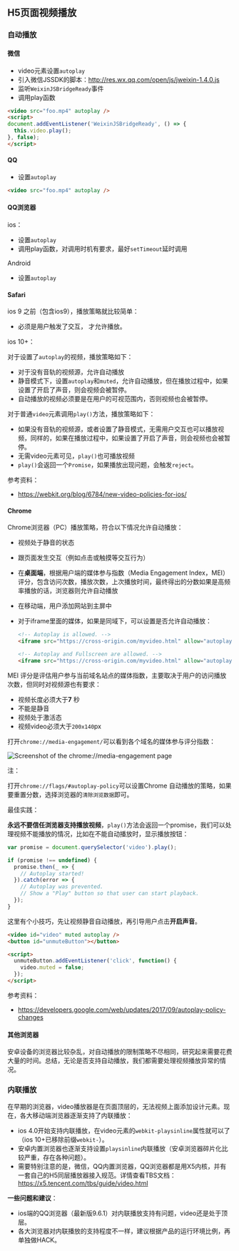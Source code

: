 ## H5页面视频播放

### 自动播放

#### 微信

- video元素设置`autoplay`
- 引入微信JSSDK的脚本：http://res.wx.qq.com/open/js/jweixin-1.4.0.js
- 监听`WeixinJSBridgeReady`事件
- 调用play函数

```html
<video src="foo.mp4" autoplay />
<script>
document.addEventListener('WeixinJSBridgeReady', () => {
  this.video.play();
}, false);
</script>
```

#### QQ

- 设置`autoplay`

```html
<video src="foo.mp4" autoplay />
```

#### QQ浏览器

ios：

- 设置`autoplay`
- 调用play函数，对调用时机有要求，最好`setTimeout`延时调用

Android

- 设置`autoplay`

#### Safari

ios 9 之前（包含ios9），播放策略就比较简单：

- 必须是用户触发了交互， 才允许播放。

ios 10+：

对于设置了`autoplay`的视频，播放策略如下：

- 对于没有音轨的视频源，允许自动播放
- 静音模式下，设置`autoplay`和`muted`，允许自动播放，但在播放过程中，如果设置了开启了声音，则会视频会被暂停。
- 自动播放的视频必须要是在用户的可视范围内，否则视频也会被暂停。

对于普通`video`元素调用`play()`方法，播放策略如下：

- 如果没有音轨的视频源，或者设置了静音模式，无需用户交互也可以播放视频，同样的，如果在播放过程中，如果设置了开启了声音，则会视频也会被暂停。
- 无需video元素可见，`play()`也可播放视频
- `play()`会返回一个`Promise`，如果播放出现问题，会触发`reject`。

参考资料：

- https://webkit.org/blog/6784/new-video-policies-for-ios/

#### Chrome

Chrome浏览器（PC）播放策略，符合以下情况允许自动播放：

- 视频处于静音的状态

- 跟页面发生交互（例如点击或触摸等交互行为）

- 在**桌面端**，根据用户端的媒体参与指数（Media Engagement Index，MEI）评分，包含访问次数，播放次数，上次播放时间，最终得出的分数如果是高频率播放的话，浏览器则允许自动播放

- 在移动端，用户添加网站到主屏中

- 对于iframe里面的媒体，如果是同域下，可以设置是否允许自动播放：

  ```html
  <!-- Autoplay is allowed. -->
  <iframe src="https://cross-origin.com/myvideo.html" allow="autoplay">
  
  <!-- Autoplay and Fullscreen are allowed. -->
  <iframe src="https://cross-origin.com/myvideo.html" allow="autoplay; fullscreen">
  ```

 MEI 评分是评估用户参与当前域名站点的媒体指数，主要取决于用户的访问播放次数，但同时对视频源也有要求：

- 视频长度必须大于**7** 秒
- 不能是静音
- 视频处于激活态
- 视频video必须大于`200x140`px

打开`chrome://media-engagement/`可以看到各个域名的媒体参与评分指数：

![Screenshot of the chrome://media-engagement page](https://developers.google.com/web/updates/images/2017/09/media-engagement.png)

注：

打开`chrome://flags/#autoplay-policy`可以设置Chrome 自动播放的策略，如果要重置分数，选择浏览器的`清除浏览数据`即可。

最佳实践：

**永远不要信任浏览器支持播放视频**，`play()`方法会返回一个promise，我们可以处理视频不能播放的情况，比如在不能自动播放时，显示播放按钮：

```js
var promise = document.querySelector('video').play();

if (promise !== undefined) {
  promise.then(_ => {
    // Autoplay started!
  }).catch(error => {
    // Autoplay was prevented.
    // Show a "Play" button so that user can start playback.
  });
}
```

这里有个小技巧，先让视频静音自动播放，再引导用户点击**开启声音**。

```html
<video id="video" muted autoplay />
<button id="unmuteButton"></button>

<script>
  unmuteButton.addEventListener('click', function() {
    video.muted = false;
  });
</script>

```

参考资料：

- https://developers.google.com/web/updates/2017/09/autoplay-policy-changes

#### 其他浏览器

安卓设备的浏览器比较杂乱，对自动播放的限制策略不尽相同，研究起来需要花费大量的时间。总结，无论是否支持自动播放，我们都需要处理视频播放异常的情况。

### 内联播放

在早期的浏览器，video播放器是在页面顶层的，无法视频上面添加设计元素。现在，各大移动端浏览器逐渐支持了内联播放：

- ios 4.0开始支持内联播放，在video元素的`webkit-playsinline`属性就可以了（ios 10+已移除前缀`webkit-`）。
- 安卓内置浏览器也逐渐支持设置`playsinline`内联播放（安卓浏览器碎片化比较严重，存在各种问题）。
- 需要特别注意的是，微信，QQ内置浏览器，QQ浏览器都是用X5内核，并有一套自己的H5同层播放器接入规范。详情查看TBS文档： https://x5.tencent.com/tbs/guide/video.html



**一些问题和建议**： 

- ios端的QQ浏览器（最新版9.6.1）对内联播放支持有问题，video还是处于顶层。
- 各大浏览器对内联播放的支持程度不一样，建议根据产品的运行环境比例，再单独做HACK。